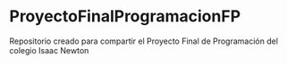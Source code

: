 # ProyectoFinalProgramacionFP
Repositorio creado para compartir el Proyecto Final de Programación del colegio Isaac Newton
